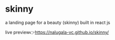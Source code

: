 # skinny
a landing page for a beauty (skinny) built in react js

live preview👉https://nalugala-vc.github.io/skinny/


